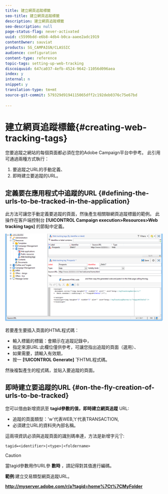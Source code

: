```yaml
---
title: 建立網頁追蹤標籤
seo-title: 建立網頁追蹤標籤
description: 建立網頁追蹤標籤
seo-description: null
page-status-flag: never-activated
uuid: c5599bdd-e6b8-4db4-b0ca-aaee2adc1919
contentOwner: sauviat
products: SG_CAMPAIGN/CLASSIC
audience: configuration
content-type: reference
topic-tags: setting-up-web-tracking
discoiquuid: 647ca037-4efb-4524-9642-11056d096aea
index: y
internal: n
snippet: y
translation-type: tm+mt
source-git-commit: 579329d9194115065dff2c192deb0376c75e67bd

---
```



# 建立網頁追蹤標籤{#creating-web-tracking-tags}

您要追蹤之網站的每個頁面都必須在您的Adobe Campaign平台中參考。 此引用可通過兩種方式執行：

1. 要追蹤之URL的手動定義、
1. 即時建立要追蹤的URL。

## 定義要在應用程式中追蹤的URL {#defining-the-urls-to-be-tracked-in-the-application}

此方法可讓您手動定義要追蹤的頁面，然後產生相關聯網頁追蹤標籤的範例。 此操作在客戶端控制台 **[!UICONTROL Campaign execution>Resources>Web tracking tags]** 的節點中定義。

![](assets/d_ncs_integration_webtracking_screen.png)

若要產生要插入頁面的HTML程式碼：

* 輸入標籤的標籤：會顯示在追蹤記錄中，
* 指定來源URL:此欄位僅供參考，可讓您指出追蹤的頁面（選用）、
* 如果需要，請輸入有效期，
* 按一 **[!UICONTROL Generate]** 下HTML程式碼。

然後複製產生的程式碼，並貼入要追蹤的頁面。

## 即時建立要追蹤的URL {#on-the-fly-creation-of-urls-to-be-tracked}

您可以借由新增資訊至 **tagid參數的值，即時建立網頁追蹤** URL:

* 追蹤的頁面類型：&#39;w&#39;代表WEB,&#39;t&#39;代表TRANSACTION,
* 必須建立URL的資料夾內部名稱。

這兩項資訊必須與追蹤頁面的識別碼串連，方法是新增字元&#39;|&#39;:

```
tagid=<identifier>|<type>|<foldername>
```

>[!CAUTION]
>
>當tagid參數用作URL參 **數時** ，請記得對其值進行編碼。

**範例**:建立交易類型網頁追蹤URL。

**http://myserver.adobe.com/r/a?tagid=home%7Ct%7CMyFolder**
